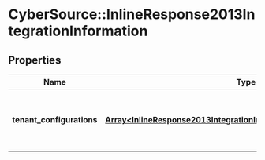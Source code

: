 # CyberSource::InlineResponse2013IntegrationInformation

## Properties
Name | Type | Description | Notes
------------ | ------------- | ------------- | -------------
**tenant_configurations** | [**Array&lt;InlineResponse2013IntegrationInformationTenantConfigurations&gt;**](InlineResponse2013IntegrationInformationTenantConfigurations.md) | tenantConfigurations is an array of objects that includes the tenant information this merchant is associated with. | [optional] 


